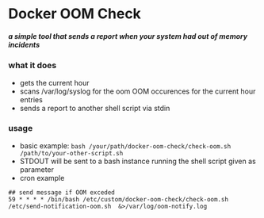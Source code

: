 # Docker OOM Check 

##### a simple tool that sends a report when your system had out of memory incidents

### what it does
* gets the current hour
* scans /var/log/syslog for the oom OOM occurences for the current hour entries 
* sends a report to another shell script via stdin

### usage

* basic example: `bash /your/path/docker-oom-check/check-oom.sh /path/to/your-other-script.sh`
* STDOUT will be sent to a bash instance running the shell script given as parameter
* cron example 

```
## send message if OOM exceded
59 * * * * /bin/bash /etc/custom/docker-oom-check/check-oom.sh /etc/send-notification-oom.sh  &>/var/log/oom-notify.log

```
